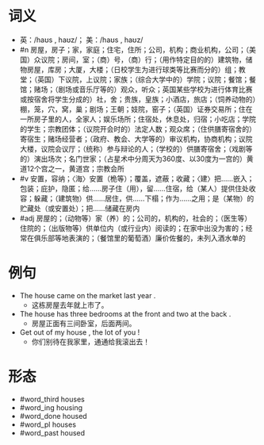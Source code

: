 # 词义
- 英：/haʊs , haʊz/； 美：/haʊs , haʊz/
- #n 房屋，房子；家，家庭；住宅，住所；公司，机构；商业机构，公司；（美国）众议院；房间，室；（商）号，（商）行；（用作特定目的的）建筑物，储物房屋，库房；大厦，大楼；（日校学生为进行球类等比赛而分的）组；教堂；（英国）下议院，上议院；家族；（综合大学中的）学院；议院；餐馆；餐馆；赌场；（剧场或音乐厅等的）观众，听众；英国某些学校为进行体育比赛或按宿舍将学生分成的）社，舍；贵族，皇族；小酒店，旅店；（饲养动物的）棚，笼，穴，窝，巢；剧场；王朝；妓院，窑子；（英国）证券交易所；住在一所房子里的人，全家人；娱乐场所；住宿处，休息处，归宿；小吃店；学院的学生；宗教团体；（议院开会时的）法定人数；观众席；（住供膳寄宿舍的）寄宿生；赌场经营者；（政府、教会、大学等的）审议机构，协商机构；议院大楼，议院会议厅；（统称）参与辩论的人；（学校的）供膳寄宿舍；（戏剧等的）演出场次；名门世家；（占星术中分周天为360度、以30度为一宫的）黄道12个宫之一，黄道宫；宗教会所
- #v 安置，容纳；〈海〉安置（桅等）；覆盖，遮蔽；收藏；〈建〉把……嵌入；包装；庇护，隐匿；给……房子住（用），留……住宿，给（某人）提供住处收容；躲藏；（建筑物）供……居住，供……下榻；作为……之用；是（某物）的贮藏处（或安置处）；把……储藏在房内
- #adj 房屋的；（动物等）家（养）的；公司的，机构的，社会的；（医生等）住院的；（出版物等）供单位内（或行业内）阅读的；在家中出没为害的；经常在俱乐部等地表演的；（餐馆里的葡萄酒）廉价佐餐的，未列入酒水单的
# 例句
- The house came on the market last year .
	- 这栋房屋去年就上市了。
- The house has three bedrooms at the front and two at the back .
	- 房屋正面有三间卧室，后面两间。
- Get out of my house , the lot of you !
	- 你们别待在我家里，通通给我滚出去！
# 形态
- #word_third houses
- #word_ing housing
- #word_done housed
- #word_pl houses
- #word_past housed
